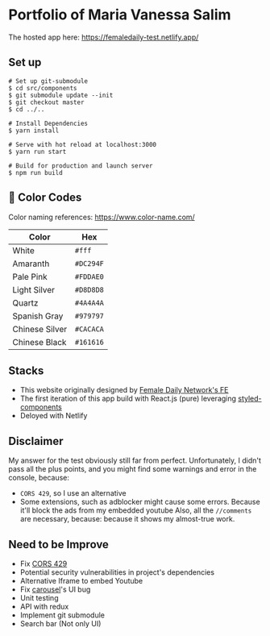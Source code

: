 # Portfolio of Maria Vanessa Salim
The hosted app here: https://femaledaily-test.netlify.app/

## Set up
```
# Set up git-submodule
$ cd src/components
$ git submodule update --init
$ git checkout master
$ cd ../..

# Install Dependencies
$ yarn install

# Serve with hot reload at localhost:3000
$ yarn run start

# Build for production and launch server
$ npm run build
```

## 🎨 Color Codes
Color naming references: https://www.color-name.com/

| Color             | Hex                                                                |
| ------------------| --------- |
| White             | `#fff` |
| Amaranth          | `#DC294F` |
| Pale Pink         | `#FDDAE0` |
| Light Silver      | `#D8D8D8` |
| Quartz            | `#4A4A4A` |
| Spanish Gray      | `#979797` |
| Chinese Silver    | `#CACACA` |
| Chinese Black     | `#161616` |

## Stacks
- This website originally designed by [Female Daily Network's FE](https://ibb.co/nByzdVt) 
- The first iteration of this app build with React.js (pure) leveraging [styled-components](https://github.com/styled-components/styled-components)
- Deloyed with Netlify

## Disclaimer
My answer for the test obviously still far from perfect. Unfortunately, I didn't pass all the plus points, and you might find some warnings and error in the console, because:
- `CORS 429`, so I use an alternative
- Some extensions, such as adblocker might cause some errors. Because it'll block the ads from my embedded youtube
Also, all the `//comments` are necessary, because: because it shows my almost-true work.

## Need to be Improve
- Fix [CORS 429](https://stackoverflow.com/questions/43871637/no-access-control-allow-origin-header-is-present-on-the-requested-resource-whe)
- Potential security vulnerabilities in project's dependencies
- Alternative Iframe to embed Youtube
- Fix [carousel](https://sag1v.github.io/react-elastic-carousel/styling)'s UI bug
- Unit testing
- API with redux
- Implement git submodule
- Search bar (Not only UI)
